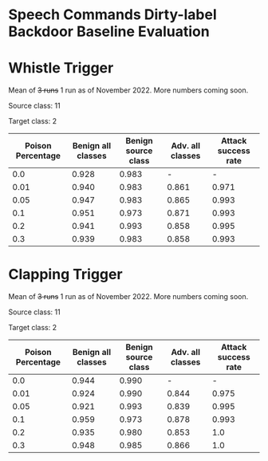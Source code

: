 # Speech Commands Dirty-label Backdoor Baseline Evaluation

# Whistle Trigger

Mean of ~~3 runs~~ 1 run as of November 2022.  More numbers coming soon.

Source class: 11

Target class: 2

| Poison Percentage | Benign all classes | Benign source class | Adv. all classes | Attack success rate |
| ------- | ------- | ------- | ------- | ------- |
| 0.0 | 0.928 | 0.983 | - | - |
| 0.01 | 0.940 | 0.983 | 0.861 | 0.971 |
| 0.05 | 0.947 | 0.983 | 0.865 | 0.993 |
| 0.1  | 0.951 | 0.973 | 0.871 | 0.993 |	
| 0.2 | 0.941 | 0.993 | 0.858 | 0.995 |
| 0.3 | 0.939 | 0.983 | 0.858 | 0.993 |


# Clapping Trigger

Mean of ~~3 runs~~ 1 run as of November 2022.  More numbers coming soon.

Source class: 11

Target class: 2

| Poison Percentage | Benign all classes | Benign source class | Adv. all classes | Attack success rate |
| ------- | ------- | ------- | ------- | ------- |
| 0.0 | 0.944 | 0.990 | - | - |
| 0.01 | 0.924 | 0.990 | 0.844 | 0.975 |
| 0.05 | 0.921 | 0.993 | 0.839 | 0.995 |
| 0.1  | 0.959 | 0.973 | 0.878 | 0.993 |
| 0.2 | 0.935 | 0.980 | 0.853 | 1.0 |
| 0.3 | 0.948 | 0.985 | 0.866 | 1.0 |
